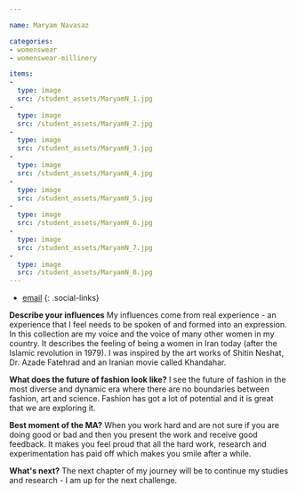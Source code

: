 ```yaml
---

name: Maryam Navasaz

categories:
- womenswear
- womenswear-millinery

items:
-
  type: image
  src: /student_assets/MaryamN_1.jpg
-
  type: image
  src: /student_assets/MaryamN_2.jpg
-
  type: image
  src: /student_assets/MaryamN_3.jpg
-
  type: image
  src: /student_assets/MaryamN_4.jpg
-
  type: image
  src: /student_assets/MaryamN_5.jpg
-
  type: image
  src: /student_assets/MaryamN_6.jpg
-
  type: image
  src: /student_assets/MaryamN_7.jpg
-
  type: image
  src: /student_assets/MaryamN_8.jpg
---
```


* [email](mailto:maryam.navasaz@network.rca.ac.uk)
{: .social-links}

**Describe your influences**
My influences come from real experience - an experience that I feel needs to be spoken of and formed into an expression. In this collection are my voice and the voice of many other women in my country. It describes the feeling of being a women in Iran today (after the Islamic revolution in 1979). I was inspired by the art works of Shitin Neshat, Dr. Azade Fatehrad and an Iranian movie called Khandahar.

**What does the future of fashion look like?**
I see the future of fashion in the most diverse and dynamic era where
there are no boundaries between fashion, art and science. Fashion has got a
lot of potential and it is great that we are exploring it.

**Best moment of the MA?**
When you work hard and are not sure if you are doing good or bad and then you present the work and receive good feedback. It makes you feel proud that all the hard work, research and experimentation has paid off which makes you smile after a while.

**What's next?**
The next chapter of my journey will be to continue my studies and research - I am up for the next challenge.

